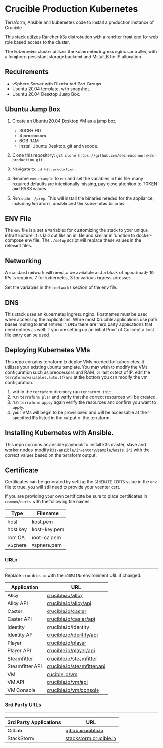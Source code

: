 # Crucible Production Kubernetes

Terraform, Ansible and kubernetes code to install a production instance of Crucible

This stack utilizes Rancher k3s distrobution with a rancher front end for web role based access to the cluster.

The kubernetes cluster utilizes the kubernetes ingress nginx controller, with a longhorn persistant storage backend and MetalLB for IP allocation.

## Requirements

- vSphere Server with Distributed Port Groups.
- Ubuntu 20.04 template, with snapshot.
- Ubuntu 20.04 Desktop Jump Box.

## Ubuntu Jump Box

1. Create an Ubuntu 20.04 Desktop VM as a jump box.

   - 30GB+ HD
   - 4 processors
   - 6GB RAM
   - Install Ubuntu Desktop, git and vscode.

2. Clone this repository: `git clone https://github.com/sei-noconnor/k3s-production.git`
3. Navigate to: `cd k3s-production`.
4. Rename `env.example` to `env` and set the variables in this file, many required defaults are intentionally missing, pay close attention to TOKEN and PASS values.
5. Run `sudo ./prep`. This will install the binaries needed for the appliance, including terraform, ansible and the kubernetes binaries

## ENV File

The `env` file is a set a variables for customizing the stack to your unique infrastructure. It is laid out like an ini file and similar in function to docker-compose env file. The `./setup` script will replace these values in the relevant files.

## Networking

A standard network will need to be avaialble and a block of apporimatly 10 IPs is required 7 for kubernetes, 3 for various ingress adresses.

Set the variables in the `[network]` section of the env file.

## DNS

This stack uses an kubernetes ingress nginx. Hostnames must be used when accessing the applications. While most Crucible applications use path based routing to limit entires in DNS there are third party applications that need entires as well. If you are setting up an initial Proof of Concept a host file entry can be used.

## Deploying Kubernetes VMs

This repo contains terraform to deploy VMs needed for kubernetes. it utilizes your existing ubuntu template. You may wish to modify the VMs configuration such as preocessors and RAM, or last octect of IP. edit the `terraform/variables.auto.tfvars` at the bottom you can modify the vm configuration.

1. within the `terraform` directory run `terraform init`
2. run `terraform plan` and verify that the correct resources will be created.
3. run `terraform apply` again verify the resources and confirm you want to apply.
4. your VMs will begin to be provisioned and will be accessable at their specified IPs listed in the output of the terraform.

## Installing Kubernetes with Ansible.

This repo contains an ansible playbook to install k3s master, slave and worker nodes.
modify `k3s-ansible/inventory/sample/hosts.ini` with the correct values based on the terraform output.

## Certificate

Certificates can be generated by setting the `GENERATE_CERTS` value in the `env` file to true. you will still need to provide your vcenter cert.

If you are providing your own certificate be sure to place certificates in `common/certs` with the following file names.

| Type     | Filename     |
| -------- | ------------ |
| host     | host.pem     |
| host key | host-key.pem |
| root CA  | root-ca.pem  |
| vSphere  | vsphere.pem  |

### **URLs**

---

Replace `crucible.io` with the `<DOMAIN>` environment URL if changed.

| Application     | URL                                                                |
| --------------- | ------------------------------------------------------------------ |
| Alloy           | [crucible.io/alloy](https://crucible.io/alloy)                     |
| Alloy API       | [crucible.io/alloy/api](https://crucible.io/alloy/api)             |
| Caster          | [crucible.io/caster](https://crucible.io/caster)                   |
| Caster API      | [crucible.io/caster/api](https://crucible.io/caster/api)           |
| Identity        | [crucible.io/identity](https://crucible.io/identity)               |
| Identity API    | [crucible.io/identity/api](https://crucible.io/identity/api)       |
| Player          | [crucible.io/player](https://crucible.io/player)                   |
| Player API      | [crucible.io/player/api](https://crucible.io/player/api)           |
| Steamfitter     | [crucible.io/steamfitter](https://crucible.io/steamfitter)         |
| Steamfitter API | [crucible.io/steamfitter/api](https://crucible.io/steamfitter/api) |
| VM              | [cucible.io/vm](https://crucible.io/vm)                            |
| VM API          | [crucible.io/vm/api](https://crucible.io/vm/api)                   |
| VM Console      | [crucible.io/vm/console](https://crucible.io/console)              |

### **3rd Party URLs**

---

| 3rd Party Applications | URL                                                      |
| ---------------------- | -------------------------------------------------------- |
| GitLab                 | [gitlab.crucible.io](https://crucible.io/gitlab)         |
| StackStorm             | [stackstorm.crucible.io](https://stackstorm.crucible.io) |
